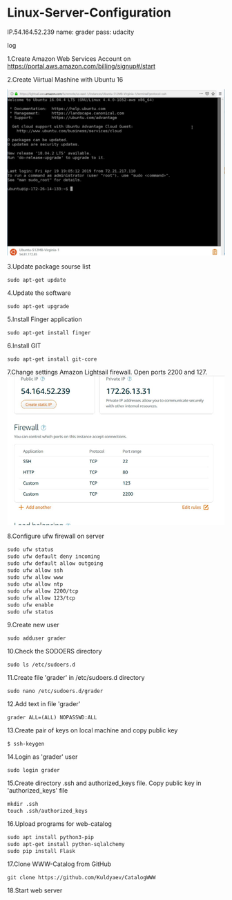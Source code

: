 # Linux-Server-Configuration

IP.54.164.52.239
name: grader
pass: udacity







log

1.Create Amazon Web Services Account  on https://portal.aws.amazon.com/billing/signup#/start

2.Create Viirtual Mashine with Ubuntu 16


![demo](https://github.com/Kuldyaev/Linux-Server-Configuration/blob/master/images/ubuntussh.JPG) 

3.Update package sourse list

    sudo apt-get update

4.Update the software

    sudo apt-get upgrade
    
5.Install Finger application

    sudo apt-get install finger
    
6.Install GIT

    sudo apt-get install git-core
    
7.Change settings Amazon Lightsail firewall. Open ports 2200 and 127.
![demo](https://github.com/Kuldyaev/Linux-Server-Configuration/blob/master/images/AmazFirewall.JPG)

8.Configure ufw firewall on server

    sudo ufw status
    sudo ufw default deny incoming
    sudo ufw default allow outgoing
    sudo ufw allow ssh
    sudo ufw allow www
    sudo utw allow ntp
    sudo ufw allow 2200/tcp
    sudo ufw allow 123/tcp
    sudo ufw enable
    sudo ufw status

9.Create new user

    sudo adduser grader

10.Check the SODOERS directory

    sudo ls /etc/sudoers.d
    
11.Create file 'grader' in /etc/sudoers.d directory

    sudo nano /etc/sudoers.d/grader
    
12.Add text in file 'grader'
    
    grader ALL=(ALL) NOPASSWD:ALL
    
13.Create pair of keys on local machine and copy public key

    $ ssh-keygen
    
14.Login as 'grader' user

    sudo login grader
    
15.Create directory .ssh and authorized_keys file. Copy public key in 'authorized_keys' file

    mkdir .ssh
    touch .ssh/authorized_keys
    
16.Upload programs for web-catalog

    sudo apt install python3-pip
    sudo apt-get install python-sqlalchemy
    sudo pip install Flask
    
17.Clone WWW-Catalog from GitHub

    git clone https://github.com/Kuldyaev/CatalogWWW
    
18.Start web server
    
    


